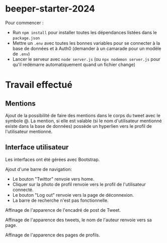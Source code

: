 # beeper-starter-2024

Pour commencer :

 - Run `npm install` pour installer toutes les dépendances listées dans le `package.json`
 - Mettre un `.env` avec toutes les bonnes variables pour se connecter à la base de données et à Auth0 (demander à un camarade pour un modèle de `.env`)
 - Lancer le serveur avec `node server.js` (ou `npx nodemon server.js` pour qu'il redémarre automatiquement quand un fichier change)

# Travail effectué
## Mentions

Ajout de la possibilité de faire des mentions dans le corps du tweet avec le symbole @.
La mention, si elle est valable (si le nom d'utilisateur mentionné existe dans la base de données)
possède un hyperlien vers le profil de l'utilisateur mentionné.

## Interface utilisateur

Les interfaces ont été gérées avec Bootstrap.

Ajout d'une barre de navigation:
- Le bouton "Twittor" renvoie vers home.
- Cliquer sur la photo de profil renvoie vers le profil de l'utilisateur connecté.
- Le bouton "Log out" renvoie vers la page de déconnexion.
- La barre de recherche n'est pas fonctionnelle.

Affinage de l'apparence de l'encadré de post de Tweet.

Affinage de l'apparence des tweets, le nom de l'auteur renvoie vers sa page.

Affinage de l'apparence des pages de profils.

